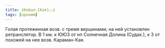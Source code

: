 ```yaml
---
title: ⦗Кобал-[Кая]⒯⦘
tags: [ороним]
---
```


Голая протяженная возв. с тремя вершинами; на ней установлен ретранслятор. В 1
км. к ЮЮЗ от нп Солнечная Долина (Судак.), к З от похожей на нее возв.
Караман-Кая.
